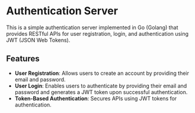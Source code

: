# Authentication Server

This is a simple authentication server implemented in Go (Golang) that provides RESTful APIs for user registration, login, and authentication using JWT (JSON Web Tokens).

## Features

- **User Registration**: Allows users to create an account by providing their email and password.
- **User Login**: Enables users to authenticate by providing their email and password and generates a JWT token upon successful authentication.
- **Token-Based Authentication**: Secures APIs using JWT tokens for authentication.
